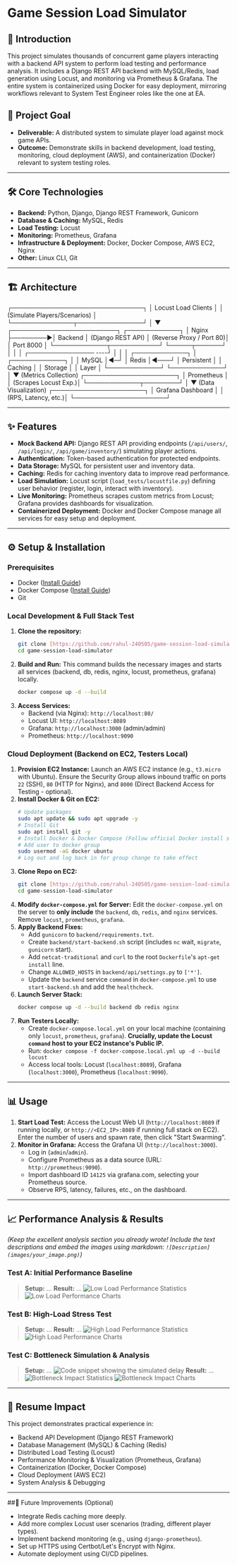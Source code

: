 # Game Session Load Simulator

## 🚀 Introduction

This project simulates thousands of concurrent game players interacting with a backend API system to perform load testing and performance analysis. It includes a Django REST API backend with MySQL/Redis, load generation using Locust, and monitoring via Prometheus & Grafana. The entire system is containerized using Docker for easy deployment, mirroring workflows relevant to System Test Engineer roles like the one at EA.

## 🎯 Project Goal

* **Deliverable:** A distributed system to simulate player load against mock game APIs.
* **Outcome:** Demonstrate skills in backend development, load testing, monitoring, cloud deployment (AWS), and containerization (Docker) relevant to system testing roles.

---

## 🛠️ Core Technologies

* **Backend:** Python, Django, Django REST Framework, Gunicorn
* **Database & Caching:** MySQL, Redis
* **Load Testing:** Locust
* **Monitoring:** Prometheus, Grafana
* **Infrastructure & Deployment:** Docker, Docker Compose, AWS EC2, Nginx
* **Other:** Linux CLI, Git

---

## 🏗️ Architecture


┌──────────────────────────────┐
  │     Locust Load Clients      │
  │ (Simulate Players/Scenarios) │
  └──────────────┬───────────────┘
                 │
                 ▼
   ┌────────────────────────┐         ┌────────────┐
   │         Nginx          ├────────►│  Backend   │ (Django REST API)
   │ (Reverse Proxy / Port 80)│         │ Port 8000  │
   └────────────┬───────────┘         └─────┬──────┘
                │                           │
                │      ┌─────────────── ----┘
                │      │                    │
       ┌────────────┐  │  ┌────────────┐    │
       │   MySQL    │◄─┘  │   Redis    │◄───┘
       │ Persistent │     │  Caching   │
       │  Storage   │     │   Layer    │
       └────────────┘     └────────────┘
                │
                ▼ (Metrics Collection)
   ┌─────────────────────┐
   │     Prometheus      │
   │ (Scrapes Locust Exp.)│
   └────────────┬────────┘
                │
                ▼ (Data Visualization)
   ┌─────────────────────┐
   │  Grafana Dashboard  │
   │ (RPS, Latency, etc.)│
   └─────────────────────┘

---

## ✨ Features

* **Mock Backend API:** Django REST API providing endpoints (`/api/users/`, `/api/login/`, `/api/game/inventory/`) simulating player actions.
* **Authentication:** Token-based authentication for protected endpoints.
* **Data Storage:** MySQL for persistent user and inventory data.
* **Caching:** Redis for caching inventory data to improve read performance.
* **Load Simulation:** Locust script (`load_tests/locustfile.py`) defining user behavior (register, login, interact with inventory).
* **Live Monitoring:** Prometheus scrapes custom metrics from Locust; Grafana provides dashboards for visualization.
* **Containerized Deployment:** Docker and Docker Compose manage all services for easy setup and deployment.

---

## ⚙️ Setup & Installation

### Prerequisites

* Docker ([Install Guide](https://docs.docker.com/engine/install/))
* Docker Compose ([Install Guide](https://docs.docker.com/compose/install/))
* Git

### Local Development & Full Stack Test

1.  **Clone the repository:**
    ```bash
    git clone [https://github.com/rahul-240505/game-session-load-simulator.git](https://github.com/rahul-240505/game-session-load-simulator.git)
    cd game-session-load-simulator
    ```
2.  **Build and Run:** This command builds the necessary images and starts all services (backend, db, redis, nginx, locust, prometheus, grafana) locally.
    ```bash
    docker compose up -d --build
    ```
3.  **Access Services:**
    * Backend (via Nginx): `http://localhost:80/`
    * Locust UI: `http://localhost:8089`
    * Grafana: `http://localhost:3000` (admin/admin)
    * Prometheus: `http://localhost:9090`

### Cloud Deployment (Backend on EC2, Testers Local)

1.  **Provision EC2 Instance:** Launch an AWS EC2 instance (e.g., `t3.micro` with Ubuntu). Ensure the Security Group allows inbound traffic on ports `22` (SSH), `80` (HTTP for Nginx), and `8000` (Direct Backend Access for Testing - optional).
2.  **Install Docker & Git on EC2:**
    ```bash
    # Update packages
    sudo apt update && sudo apt upgrade -y
    # Install Git
    sudo apt install git -y
    # Install Docker & Docker Compose (Follow official Docker install steps)
    # Add user to docker group
    sudo usermod -aG docker ubuntu
    # Log out and log back in for group change to take effect
    ```
3.  **Clone Repo on EC2:**
    ```bash
    git clone [https://github.com/rahul-240505/game-session-load-simulator.git](https://github.com/rahul-240505/game-session-load-simulator.git)
    cd game-session-load-simulator
    ```
4.  **Modify `docker-compose.yml` for Server:** Edit the `docker-compose.yml` on the server to **only include** the `backend`, `db`, `redis`, and `nginx` services. Remove `locust`, `prometheus`, `grafana`.
5.  **Apply Backend Fixes:**
    * Add `gunicorn` to `backend/requirements.txt`.
    * Create `backend/start-backend.sh` script (includes `nc` wait, `migrate`, `gunicorn` start).
    * Add `netcat-traditional` and `curl` to the root `Dockerfile`'s `apt-get install` line.
    * Change `ALLOWED_HOSTS` in `backend/api/settings.py` to `['*']`.
    * Update the `backend` service `command` in `docker-compose.yml` to use `start-backend.sh` and add the `healthcheck`.
6.  **Launch Server Stack:**
    ```bash
    docker compose up -d --build backend db redis nginx
    ```
7.  **Run Testers Locally:**
    * Create `docker-compose.local.yml` on your local machine (containing only `locust`, `prometheus`, `grafana`). **Crucially, update the Locust `command` host to your EC2 instance's Public IP.**
    * Run: `docker compose -f docker-compose.local.yml up -d --build locust`
    * Access local tools: Locust (`localhost:8089`), Grafana (`localhost:3000`), Prometheus (`localhost:9090`).

---

## 📊 Usage

1.  **Start Load Test:** Access the Locust Web UI (`http://localhost:8089` if running locally, or `http://<EC2_IP>:8089` if running full stack on EC2). Enter the number of users and spawn rate, then click "Start Swarming".
2.  **Monitor in Grafana:** Access the Grafana UI (`http://localhost:3000`).
    * Log in (`admin`/`admin`).
    * Configure Prometheus as a data source (URL: `http://prometheus:9090`).
    * Import dashboard ID `14125` via grafana.com, selecting your Prometheus source.
    * Observe RPS, latency, failures, etc., on the dashboard.

---

## 📈 Performance Analysis & Results

*(Keep the excellent analysis section you already wrote! Include the text descriptions and embed the images using markdown: `![Description](images/your_image.png)`)*

### Test A: Initial Performance Baseline
> **Setup:** ...
> **Result:** ...
![Low Load Performance Statistics](images/low-load_stats.png)
![Low Load Performance Charts](images/low-load_charts.png)

### Test B: High-Load Stress Test
> **Setup:** ...
> **Result:** ...
![High Load Performance Statistics](images/high-load_stats.png)
![High Load Performance Charts](images/high-load_charts.png)

### Test C: Bottleneck Simulation & Analysis
> **Setup:** ...
![Code snippet showing the simulated delay](images/delay_simulation.png)
> **Result:** ...
![Bottleneck Impact Statistics](images/bottleneck_stats.png)
![Bottleneck Impact Charts](images/bottleneck_charts.png)

---

## 📄 Resume Impact

This project demonstrates practical experience in:
* Backend API Development (Django REST Framework)
* Database Management (MySQL) & Caching (Redis)
* Distributed Load Testing (Locust)
* Performance Monitoring & Visualization (Prometheus, Grafana)
* Containerization (Docker, Docker Compose)
* Cloud Deployment (AWS EC2)
* System Analysis & Debugging

---

##🔮 Future Improvements (Optional)

* Integrate Redis caching more deeply.
* Add more complex Locust user scenarios (trading, different player types).
* Implement backend monitoring (e.g., using `django-prometheus`).
* Set up HTTPS using Certbot/Let's Encrypt with Nginx.
* Automate deployment using CI/CD pipelines.